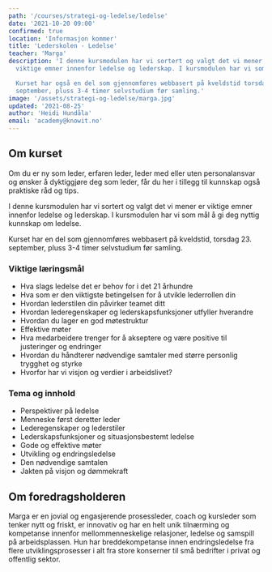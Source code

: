 ```yaml
---
path: '/courses/strategi-og-ledelse/ledelse'
date: '2021-10-20 09:00'
confirmed: true
location: 'Informasjon kommer'
title: 'Lederskolen - Ledelse'
teacher: 'Marga'
description: 'I denne kursmodulen har vi sortert og valgt det vi mener er
  viktige emner innenfor ledelse og lederskap. I kursmodulen har vi som mål å gi deg nyttig kunnskap om ledelse.

  Kurset har også en del som gjennomføres webbasert på kveldstid torsdag 23.
  september, pluss 3-4 timer selvstudium før samling.'
image: '/assets/strategi-og-ledelse/marga.jpg'
updated: '2021-08-25'
author: 'Heidi Hundåla'
email: 'academy@knowit.no'
---
```


## Om kurset

Om du er ny som leder, erfaren leder, leder med eller uten personalansvar og
ønsker å dyktiggjøre deg som leder, får du her i tillegg til kunnskap også
praktiske råd og tips.

I denne kursmodulen har vi sortert og valgt det vi mener er viktige emner
innenfor ledelse og lederskap. I kursmodulen har vi som
mål å gi deg nyttig kunnskap om ledelse.

Kurset har en del som gjennomføres webbasert på kveldstid, torsdag 23.
september, pluss 3-4 timer selvstudium før samling.

### Viktige læringsmål

- Hva slags ledelse det er behov for i det 21 århundre
- Hva som er den viktigste betingelsen for å utvikle lederrollen din
- Hvordan lederstilen din påvirker teamet ditt
- Hvordan lederegenskaper og lederskapsfunksjoner utfyller hverandre
- Hvordan du lager en god møtestruktur
- Effektive møter
- Hva medarbeidere trenger for å akseptere og være positive til justeringer og
  endringer
- Hvordan du håndterer nødvendige samtaler med større personlig trygghet og
  styrke
- Hvorfor har vi visjon og verdier i arbeidslivet?

### Tema og innhold

- Perspektiver på ledelse
- Menneske først deretter leder
- Lederegenskaper og lederstiler
- Lederskapsfunksjoner og situasjonsbestemt ledelse
- Gode og effektive møter
- Utvikling og endringsledelse
- Den nødvendige samtalen
- Jakten på visjon og dømmekraft

## Om foredragsholderen

Marga er en jovial og engasjerende prosessleder, coach og kursleder som tenker
nytt og friskt, er innovativ og har en helt unik tilnærming og kompetanse
innenfor mellommenneskelige relasjoner, ledelse og samspill på arbeidsplassen.
Hun har breddekompetanse innen endringsledelse fra flere utviklingsprosesser i
alt fra store konserner til små bedrifter i privat og offentlig sektor.
